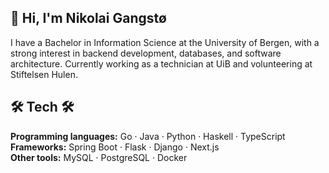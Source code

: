 ## 👋 Hi, I'm Nikolai Gangstø

I have a Bachelor in Information Science at the University of Bergen, with a strong interest in backend development, databases, and software architecture. Currently working as a technician at UiB and volunteering at Stiftelsen Hulen.

## 🛠️ Tech  🛠️

**Programming languages:** Go · Java · Python · Haskell · TypeScript  
**Frameworks:** Spring Boot · Flask · Django · Next.js  
**Other tools:** MySQL · PostgreSQL · Docker
